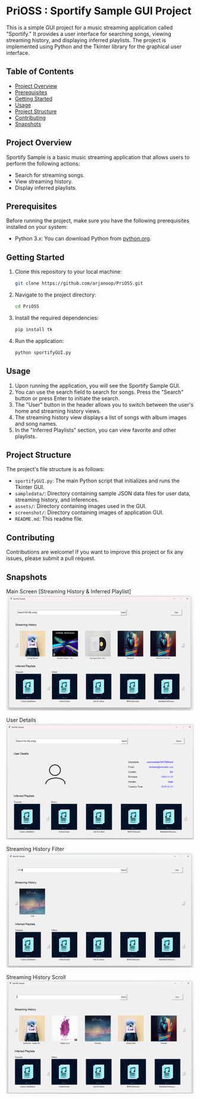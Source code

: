 # PriOSS : Sportify Sample GUI Project

This is a simple GUI project for a music streaming application called "Sportify." It provides a user interface for searching songs, viewing streaming history, and displaying inferred playlists. The project is implemented using Python and the Tkinter library for the graphical user interface.

## Table of Contents
- [Project Overview](#project-overview)
- [Prerequisites](#prerequisites)
- [Getting Started](#getting-started)
- [Usage](#usage)
- [Project Structure](#project-structure)
- [Contributing](#contributing)
- [Snapshots](#snapshots)

## Project Overview

Sportify Sample is a basic music streaming application that allows users to perform the following actions:

- Search for streaming songs.
- View streaming history.
- Display inferred playlists.

## Prerequisites

Before running the project, make sure you have the following prerequisites installed on your system:

- Python 3.x: You can download Python from [python.org](https://www.python.org/downloads/).

## Getting Started

1. Clone this repository to your local machine:

   ```bash
   git clone https://github.com/arjanoop/PriOSS.git
   ```

2. Navigate to the project directory:

   ```bash
   cd PriOSS
   ```

3. Install the required dependencies:

   ```bash
   pip install tk
   ```

4. Run the application:

   ```bash
   python sportifyGUI.py
   ```

## Usage

1. Upon running the application, you will see the Sportify Sample GUI.
2. You can use the search field to search for songs. Press the "Search" button or press Enter to initiate the search.
3. The "User" button in the header allows you to switch between the user's home and streaming history views.
4. The streaming history view displays a list of songs with album images and song names.
5. In the "Inferred Playlists" section, you can view favorite and other playlists.

## Project Structure

The project's file structure is as follows:

- `sportifyGUI.py`: The main Python script that initializes and runs the Tkinter GUI.
- `sampledata/`: Directory containing sample JSON data files for user data, streaming history, and inferences.
- `assets/`: Directory containing images used in the GUI.
- `screenshot/`: Directory containing images of application GUI.
- `README.md`: This readme file.

## Contributing

Contributions are welcome! If you want to improve this project or fix any issues, please submit a pull request.

## Snapshots

Main Screen [Streaming History & Inferred Playlist]
![main_screen1](https://github.com/arjanoop/PriOSS/blob/master/screenshot/main_screen1.png)

User Details
![user_details1](https://github.com/arjanoop/PriOSS/blob/master/screenshot/User_details1.png)

Streaming History Filter
![streaming_history_filter1](https://github.com/arjanoop/PriOSS/blob/master/screenshot/streaming_history_filter1.png)

Streaming History Scroll 
![streaming_history_scroll1](https://github.com/arjanoop/PriOSS/blob/master/screenshot/streaming_history_scroll1.png)
